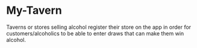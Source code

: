# My-Tavern
Taverns or stores selling alcohol register their store on the app in order for customers/alcoholics to be able to enter draws that can make them win alcohol.
